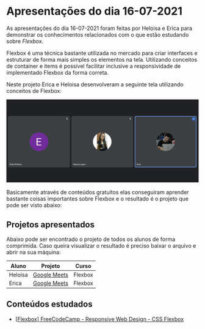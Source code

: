 # Apresentações do dia 16-07-2021

As apresentações do dia 16-07-2021 foram feitas por Heloisa e Erica para demonstrar os conhecimentos relacionados com o que estão estudando sobre *Flexbox*.

Flexbox é uma técnica bastante utilizada no mercado para criar interfaces e estruturar de forma mais simples os elementos na tela. Utilizando conceitos de container e items é possível facilitar inclusive a responsividade de implementado Flexbox da forma correta.

Neste projeto Erica e Heloisa desenvolveram a seguinte tela utilizando conceitos de Flexbox:

![Google Meets Project](./image/meets-project.png)

Basicamente através de conteúdos gratuítos elas conseguiram aprender bastante coisas importantes sobre Flexbox e o resultado é o projeto que pode ser visto abaixo:

## Projetos apresentados

Abaixo pode ser encontrado o projeto de todos os alunos de forma comprimida. Caso queira visualizar o resultado é preciso baixar o arquivo e abrir na sua máquina:

| Aluno    | Projeto                 | Curso   |
| -------- | ----------------------- | ------- |
| Heloisa  | [Google Meets][heloisa] | Flexbox |
| Erica    | [Google Meets][erica]   | Flexbox |

## Conteúdos estudados

* [\[Flexbox\] FreeCodeCamp - Responsive Web Design - CSS Flexbox](https://www.freecodecamp.org/learn/responsive-web-design/#css-flexbox)

[//]: # (These are reference links used in the body of this note and get stripped out when the markdown processor does its job. There is no need to format nicely because it shouldn't be seen.)

[heloisa]: <heloisa>
[erica]: <erica>
